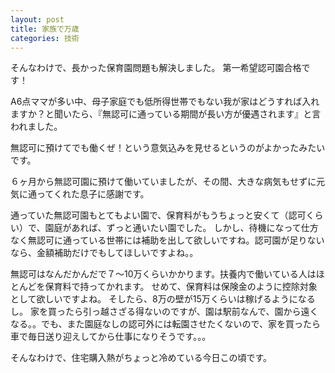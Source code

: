 ```yaml
---
layout: post
title: 家族で万歳
categories: 技術
---
```


そんなわけで、長かった保育園問題も解決しました。
第一希望認可園合格です！

A6点ママが多い中、母子家庭でも低所得世帯でもない我が家はどうすれば入れますか？と聞いたら、『無認可に通っている期間が長い方が優遇されます』と言われました。

無認可に預けてでも働くぜ！という意気込みを見せるというのがよかったみたいです。

６ヶ月から無認可園に預けて働いていましたが、その間、大きな病気もせずに元気に通ってくれた息子に感謝です。

通っていた無認可園もとてもよい園で、保育料がもうちょっと安くて（認可くらい）で、園庭があれば、ずっと通いたい園でした。
しかし、待機になって仕方なく無認可に通っている世帯には補助を出して欲しいですね。認可園が足りないなら、金額補助だけでもしてほしいですよね。。

無認可はなんだかんだで７～10万くらいかかります。扶養内で働いている人はほとんどを保育料で持ってかれます。
せめて、保育料は保険金のように控除対象として欲しいですよね。
そしたら、8万の壁が15万くらいは稼げるようになるし。
家を買ったら引っ越さざる得ないのですが、園は駅前なんで、園から遠くなる。。でも、また園庭なしの認可外には転園させたくないので、家を買ったら車で毎日送り迎えしてから仕事になりそうです。。。

そんなわけで、住宅購入熱がちょっと冷めている今日この頃です。
